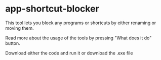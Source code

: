# app-shortcut-blocker
This tool lets you block any programs or shortcuts by either renaming or moving them.

Read more about the usage of the tools by pressing "What does it do" button.

Download either the code and run it or download the .exe file
